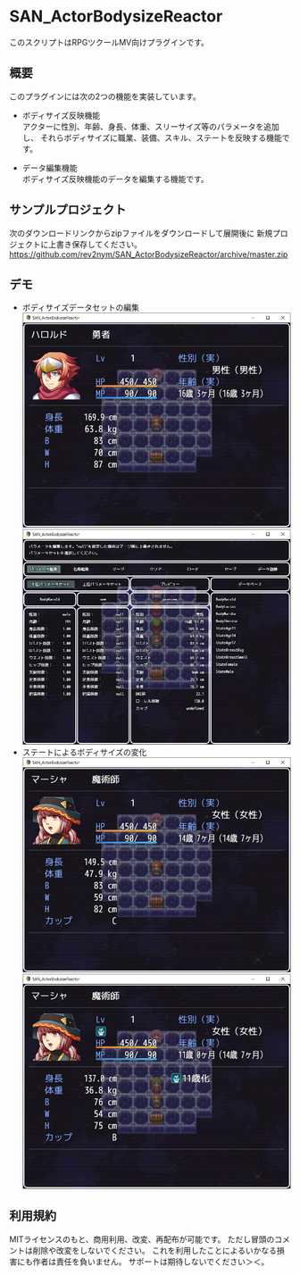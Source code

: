 # SAN_ActorBodysizeReactor
このスクリプトはRPGツクールMV向けプラグインです。

## 概要
このプラグインには次の2つの機能を実装しています。

- ボディサイズ反映機能  
アクターに性別、年齢、身長、体重、スリーサイズ等のパラメータを追加し、
それらボディサイズに職業、装備、スキル、ステートを反映する機能です。

- データ編集機能  
ボディサイズ反映機能のデータを編集する機能です。

## サンプルプロジェクト
次のダウンロードリンクからzipファイルをダウンロードして展開後に
新規プロジェクトに上書き保存してください。
https://github.com/rev2nym/SAN_ActorBodysizeReactor/archive/master.zip

## デモ  
- ボディサイズデータセットの編集
![](./demo/SAN_ActorBodysizeReactor_1_1.png)
![](./demo/SAN_ActorBodysizeReactor_1_2.png)  
- ステートによるボディサイズの変化
![](./demo/SAN_ActorBodysizeReactor_1_3.png)
![](./demo/SAN_ActorBodysizeReactor_1_4.png)  

## 利用規約
MITライセンスのもと、商用利用、改変、再配布が可能です。
ただし冒頭のコメントは削除や改変をしないでください。
これを利用したことによるいかなる損害にも作者は責任を負いません。
サポートは期待しないでください＞＜。  
